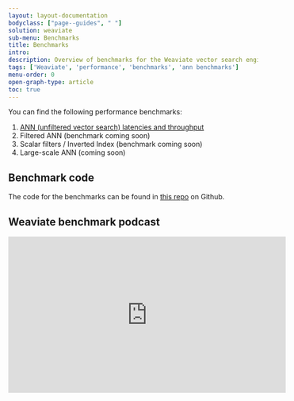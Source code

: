 ```yaml
---
layout: layout-documentation
bodyclass: ["page--guides", " "]
solution: weaviate
sub-menu: Benchmarks
title: Benchmarks
intro: 
description: Overview of benchmarks for the Weaviate vector search engine
tags: ['Weaviate', 'performance', 'benchmarks', 'ann benchmarks']
menu-order: 0
open-graph-type: article
toc: true
---
```


You can find the following performance benchmarks:

1. [ANN (unfiltered vector search) latencies and throughput](ann.html)
2. Filtered ANN (benchmark coming soon)
2. Scalar filters / Inverted Index (benchmark coming soon)
3. Large-scale ANN (coming soon)

## Benchmark code

The code for the benchmarks can be found in [this repo](https://github.com/semi-technologies/weaviate-benchmarking) on Github.

## Weaviate benchmark podcast

<iframe width="560" height="315" src="https://www.youtube.com/embed/kG3ji89AFyQ" title="Weaviate vector search benchmark podcast" frameborder="0" allow="accelerometer; autoplay; clipboard-write; encrypted-media; gyroscope; picture-in-picture" allowfullscreen></iframe>
